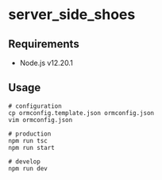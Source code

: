 # server_side_shoes

## Requirements

- Node.js v12.20.1

## Usage

```
# configuration
cp ormconfig.template.json ormconfig.json
vim ormconfig.json

# production
npm run tsc
npm run start

# develop
npm run dev
```
